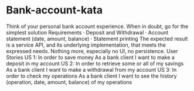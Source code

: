 # Bank-account-kata
Think of your personal bank account experience. When in doubt, go for the simplest solution
Requirements
·        Deposit and Withdrawal
·        Account statement (date, amount, balance)
·        Statement printing
The expected result is a service API, and its underlying implementation, that meets the expressed needs. Nothing more, especially no UI, no persistence.
User Stories
US 1:
In order to save money As a bank client I want to make a deposit in my account
US 2:
In order to retrieve some or all of my savings As a bank client I want to make a withdrawal from my account
US 3:
In order to check my operations As a bank client I want to see the history (operation, date, amount, balance) of my operations